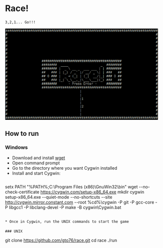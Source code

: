 Race!
=====
`3,2,1... Go!!!`

![screenshot](doc/screenshot-01.png)

How to run
----------

### Windows

* Download and install [wget](http://sourceforge.net/projects/gnuwin32/files/wget/1.11.4-1/wget-1.11.4-1-setup.exe/download)
* Open command prompt
* Go to the directory where you want Cygwin installed
* Install and start Cygwin:

>```bat
setx PATH "%PATH%;C:\Program Files (x86)\GnuWin32\bin"
wget --no-check-certificate https://cygwin.com/setup-x86_64.exe
mkdir cygwin
setup-x86_64.exe --quiet-mode --no-shortcuts --site http://cygwin.mirror.constant.com --root %cd%\cygwin -P git -P gcc-core -P libgcc1 -P libclang-devel -P make -B
cygwin\Cygwin.bat
```

* Once in Cygwin, run the UNIX commands to start the game

### UNIX
```
git clone https://github.com/gto76/race.git
cd race
./run
```


